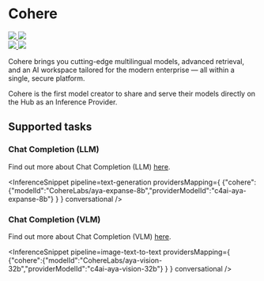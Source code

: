 <!---
WARNING

This markdown file has been generated from a script. Please do not edit it directly.

### Template

If you want to update the content related to cohere's description, please edit the template file under `https://github.com/huggingface/hub-docs/tree/main/scripts/inference-providers/templates/providers/cohere.handlebars`.

### Logos

If you want to update cohere's logo, upload a file by opening a PR on https://huggingface.co/datasets/huggingface/documentation-images/tree/main/inference-providers/logos. Ping @wauplin and @celinah on the PR to let them know you uploaded a new logo.
Logos must be in .png format and be named `cohere-light.png` and `cohere-dark.png`. Visit https://huggingface.co/settings/theme to switch between light and dark mode and check that the logos are displayed correctly.

### Generation script

For more details, check out the `generate.ts` script: https://github.com/huggingface/hub-docs/blob/main/scripts/inference-providers/scripts/generate.ts.
--->

# Cohere

<div class="flex justify-center">
    <a href="https://cohere.com/" target="_blank">
        <img class="block dark:hidden" src="https://huggingface.co/datasets/huggingface/documentation-images/resolve/main/inference-providers/logos/cohere-light.png"/>
        <img class="hidden dark:block" src="https://huggingface.co/datasets/huggingface/documentation-images/resolve/main/inference-providers/logos/cohere-dark.png"/>
    </a>
</div>

<div class="flex">
    <a href="https://huggingface.co/CohereLabs" target="_blank">
        <img class="block dark:hidden" src="https://huggingface.co/datasets/huggingface/badges/resolve/main/follow-us-on-hf-lg.svg"/>
        <img class="hidden dark:block" src="https://huggingface.co/datasets/huggingface/badges/resolve/main/follow-us-on-hf-lg-dark.svg"/>
    </a>
</div>

Cohere brings you cutting-edge multilingual models, advanced retrieval, and an AI workspace tailored for the modern enterprise — all within a single, secure platform.

Cohere is the first model creator to share and serve their models directly on the Hub as an Inference Provider.

## Supported tasks


### Chat Completion (LLM)

Find out more about Chat Completion (LLM) [here](../tasks/chat-completion).

<InferenceSnippet
    pipeline=text-generation
    providersMapping={ {"cohere":{"modelId":"CohereLabs/aya-expanse-8b","providerModelId":"c4ai-aya-expanse-8b"} } }
conversational />


### Chat Completion (VLM)

Find out more about Chat Completion (VLM) [here](../tasks/chat-completion).

<InferenceSnippet
    pipeline=image-text-to-text
    providersMapping={ {"cohere":{"modelId":"CohereLabs/aya-vision-32b","providerModelId":"c4ai-aya-vision-32b"} } }
conversational />

